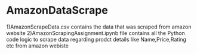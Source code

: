 # AmazonDataScrape

1)AmazonScrapeData.csv contains the data that was scraped from amazon website
2)AmazonScrapingAssignment.ipynb file contains all the Python code logic to scrape data regarding prodct details like Name,Price,Rating etc from amazon webiste 
